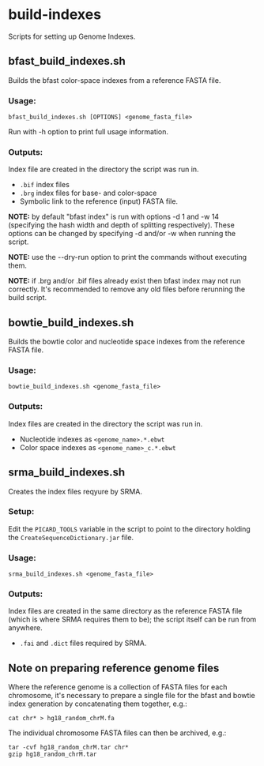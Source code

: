build-indexes
=============

Scripts for setting up Genome Indexes.

bfast_build_indexes.sh
----------------------
Builds the bfast color-space indexes from a reference FASTA file.

### Usage: ###

    bfast_build_indexes.sh [OPTIONS] <genome_fasta_file>

Run with -h option to print full usage information.

### Outputs: ###

Index file are created in the directory the script was run in.

* `.bif` index files
* `.brg` index files for base- and color-space
* Symbolic link to the reference (input) FASTA file.

**NOTE:** by default "bfast index" is run with options -d 1 and -w 14
(specifying the hash width and depth of splitting respectively).
These options can be changed by specifying -d and/or -w when
running the script.

**NOTE:** use the --dry-run option to print the commands without
executing them.

**NOTE:** if .brg and/or .bif files already exist then bfast index
may not run correctly. It's recommended to remove any old files
before rerunning the build script.

bowtie_build_indexes.sh
-----------------------
Builds the bowtie color and nucleotide space indexes from the reference
FASTA file.

### Usage: ###

    bowtie_build_indexes.sh <genome_fasta_file>

### Outputs: ###

Index files are created in the directory the script was run in.

* Nucleotide indexes as `<genome_name>.*.ebwt`
* Color space indexes as `<genome_name>_c.*.ebwt`

srma_build_indexes.sh
---------------------
Creates the index files reqyure by SRMA.

### Setup: ###

Edit the `PICARD_TOOLS` variable in the script to point to the directory
holding the `CreateSequenceDictionary.jar` file.

### Usage: ###

    srma_build_indexes.sh <genome_fasta_file>

### Outputs: ###

Index files are created in the same directory as the reference FASTA file
(which is where SRMA requires them to be); the script itself can be run from
anywhere.

* `.fai` and `.dict` files required by SRMA.

Note on preparing reference genome files
----------------------------------------
Where the reference genome is a collection of FASTA files for each
chromosome, it's necessary to prepare a single file for the bfast and
bowtie index generation by concatenating them together, e.g.:

    cat chr* > hg18_random_chrM.fa

The individual chromosome FASTA files can then be archived, e.g.:

    tar -cvf hg18_random_chrM.tar chr*
    gzip hg18_random_chrM.tar

